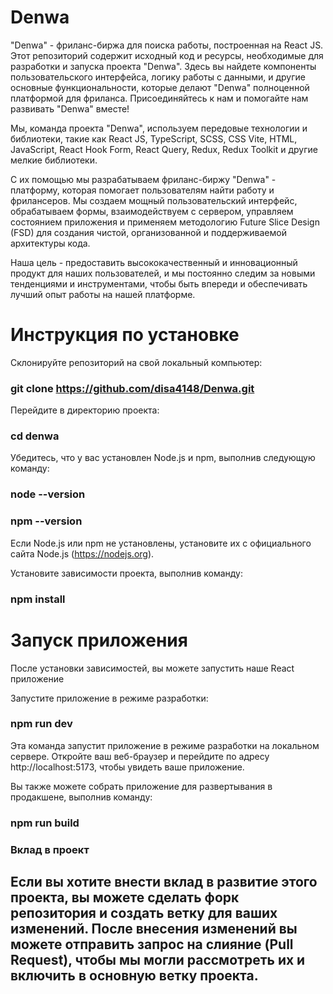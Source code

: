 # Denwa
"Denwa" - фриланс-биржа для поиска работы, построенная на React JS. 
Этот репозиторий содержит исходный код и ресурсы, необходимые для разработки и запуска проекта "Denwa". Здесь вы найдете компоненты пользовательского интерфейса, логику работы с данными, и другие основные функциональности, которые делают "Denwa" полноценной платформой для фриланса. Присоединяйтесь к нам и помогайте нам развивать "Denwa" вместе!

Мы, команда проекта "Denwa", используем передовые технологии и библиотеки, такие как React JS, TypeScript, SCSS, CSS Vite, HTML, JavaScript, React Hook Form, React Query, Redux, Redux Toolkit и другие мелкие библиотеки. 

С их помощью мы разрабатываем фриланс-биржу "Denwa" - платформу, которая помогает пользователям найти работу и фрилансеров. Мы создаем мощный пользовательский интерфейс, обрабатываем формы, взаимодействуем с сервером, управляем состоянием приложения и применяем методологию Future Slice Design (FSD) для создания чистой, организованной и поддерживаемой архитектуры кода. 

Наша цель - предоставить высококачественный и инновационный продукт для наших пользователей, и мы постоянно следим за новыми тенденциями и инструментами, чтобы быть впереди и обеспечивать лучший опыт работы на нашей платформе.



# Инструкция по установке

Склонируйте репозиторий на свой локальный компьютер:

### git clone https://github.com/disa4148/Denwa.git

Перейдите в директорию проекта:

### cd denwa

Убедитесь, что у вас установлен Node.js и npm, выполнив следующую команду:

### node --version
### npm --version

Если Node.js или npm не установлены, установите их с официального сайта Node.js (https://nodejs.org).

Установите зависимости проекта, выполнив команду:

### npm install

# Запуск приложения  

После установки зависимостей, вы можете запустить наше React приложение

Запустите приложение в режиме разработки:

### npm run dev

Эта команда запустит приложение в режиме разработки на локальном сервере. Откройте ваш веб-браузер и перейдите по адресу http://localhost:5173, чтобы увидеть ваше приложение.

Вы также можете собрать приложение для развертывания в продакшене, выполнив команду:

### npm run build

### Вклад в проект
## Если вы хотите внести вклад в развитие этого проекта, вы можете сделать форк репозитория и создать ветку для ваших изменений. После внесения изменений вы можете отправить запрос на слияние (Pull Request), чтобы мы могли рассмотреть их и включить в основную ветку проекта.


